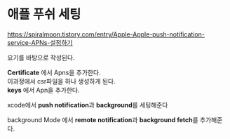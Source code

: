 # 애플 푸쉬 세팅

https://spiralmoon.tistory.com/entry/Apple-Apple-push-notification-service-APNs-설정하기

요기를 바탕으로 작성된다.

**Certificate** 에서 Apns을 추가한다.  
이과정에서 csr파일을 하나 생성하게 된다.  
**keys** 에서 Apn을 추가한다.

xcode에서
**push notification**과
**background**를 세팅해준다

background Mode
에서 **remote notification**과 **background fetch**를 추가해준다.
